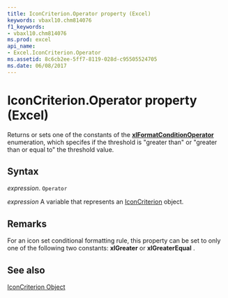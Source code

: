 ```yaml
---
title: IconCriterion.Operator property (Excel)
keywords: vbaxl10.chm814076
f1_keywords:
- vbaxl10.chm814076
ms.prod: excel
api_name:
- Excel.IconCriterion.Operator
ms.assetid: 8c6cb2ee-5ff7-8119-028d-c95505524705
ms.date: 06/08/2017
---
```



# IconCriterion.Operator property (Excel)

Returns or sets one of the constants of the  **[xlFormatConditionOperator](Excel.XlFormatConditionOperator.md)** enumeration, which specifes if the threshold is "greater than" or "greater than or equal to" the threshold value.


## Syntax

 _expression_. `Operator`

 _expression_ A variable that represents an [IconCriterion](Excel.IconCriterion.md) object.


## Remarks

For an icon set conditional formatting rule, this property can be set to only one of the following two constants:  **xlGreater** or **xlGreaterEqual** .


## See also


[IconCriterion Object](Excel.IconCriterion.md)

